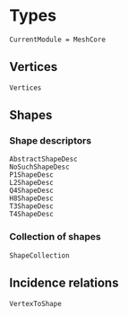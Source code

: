 # Types

```@meta
CurrentModule = MeshCore
```

## Vertices

```@docs
Vertices
```

## Shapes

### Shape descriptors
```@docs
AbstractShapeDesc
NoSuchShapeDesc
P1ShapeDesc
L2ShapeDesc
Q4ShapeDesc
H8ShapeDesc
T3ShapeDesc
T4ShapeDesc
```

### Collection of shapes
```@docs
ShapeCollection
```

## Incidence relations

```@docs
VertexToShape
```

